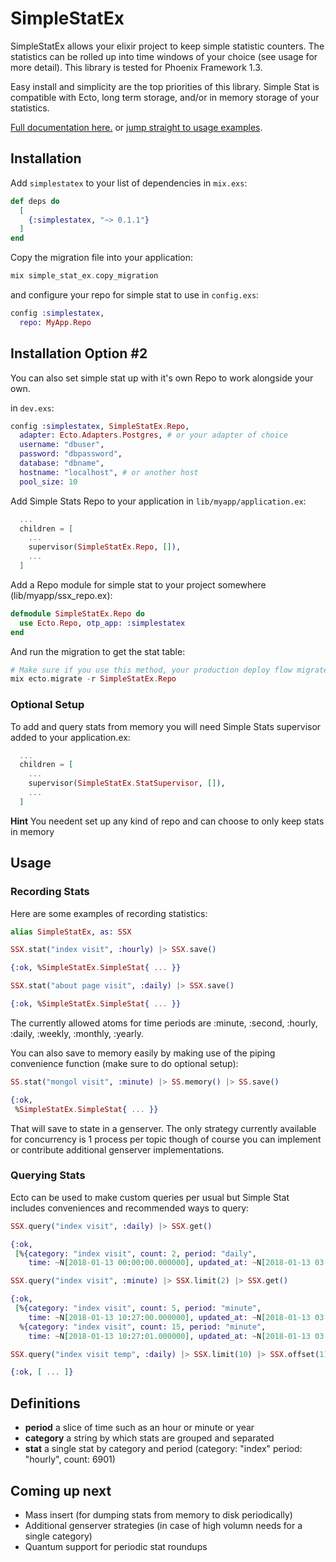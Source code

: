 # SimpleStatEx

SimpleStatEx allows your elixir project to keep simple statistic counters.  The statistics can be rolled up into time windows of your choice (see usage for more detail).  This library is tested for Phoenix Framework 1.3.

Easy install and simplicity are the top priorities of this library.  Simple Stat is compatible with Ecto, long term storage, and/or in memory storage of your statistics.

[Full documentation here.](https://hexdocs.pm/simplestatex/SimpleStatEx.html) or [jump straight to usage examples](https://github.com/Tyler-pierce/simplestatex#usage).

## Installation

Add `simplestatex` to your list of dependencies in `mix.exs`:

```elixir
def deps do
  [
    {:simplestatex, "~> 0.1.1"}
  ]
end
```

Copy the migration file into your application:

```elixir
mix simple_stat_ex.copy_migration
```

and configure your repo for simple stat to use in `config.exs`:

```elixir
config :simplestatex,
  repo: MyApp.Repo
```

## Installation Option #2

You can also set simple stat up with it's own Repo to work alongside your own.

in `dev.exs`:

```elixir
config :simplestatex, SimpleStatEx.Repo,
  adapter: Ecto.Adapters.Postgres, # or your adapter of choice
  username: "dbuser",
  password: "dbpassword",
  database: "dbname",
  hostname: "localhost", # or another host
  pool_size: 10
```

Add Simple Stats Repo to your application in `lib/myapp/application.ex`:

```elixir
  ...
  children = [
    ...
    supervisor(SimpleStatEx.Repo, []),
    ...
  ]
```

Add a Repo module for simple stat to your project somewhere (lib/myapp/ssx_repo.ex):

```elixir
defmodule SimpleStatEx.Repo do
  use Ecto.Repo, otp_app: :simplestatex
end
```

And run the migration to get the stat table:

```elixir
# Make sure if you use this method, your production deploy flow migrates as well
mix ecto.migrate -r SimpleStatEx.Repo
```

### Optional Setup

To add and query stats from memory you will need Simple Stats supervisor added to your application.ex:

```elixir
  ...
  children = [
    ...
    supervisor(SimpleStatEx.StatSupervisor, []),
    ...
  ]
```
**Hint** You needent set up any kind of repo and can choose to only keep stats in memory


## Usage

### Recording Stats

Here are some examples of recording statistics:

```elixir
alias SimpleStatEx, as: SSX

SSX.stat("index visit", :hourly) |> SSX.save()

{:ok, %SimpleStatEx.SimpleStat{ ... }}

SSX.stat("about page visit", :daily) |> SSX.save()

{:ok, %SimpleStatEx.SimpleStat{ ... }}
```

The currently allowed atoms for time periods are :minute, :second, :hourly, :daily, :weekly, :monthly, :yearly.

You can also save to memory easily by making use of the piping convenience function (make sure to do optional setup):

```elixir
SS.stat("mongol visit", :minute) |> SS.memory() |> SS.save()

{:ok,
 %SimpleStatEx.SimpleStat{ ... }}
```

That will save to state in a genserver.  The only strategy currently available for concurrency is 1 process per topic though
of course you can implement or contribute additional genserver implementations.

### Querying Stats

Ecto can be used to make custom queries per usual but Simple Stat includes conveniences and recommended ways to query:

```elixir
SSX.query("index visit", :daily) |> SSX.get()

{:ok,
 [%{category: "index visit", count: 2, period: "daily",
    time: ~N[2018-01-13 00:00:00.000000], updated_at: ~N[2018-01-13 03:34:50.310691]}]}

SSX.query("index visit", :minute) |> SSX.limit(2) |> SSX.get()

{:ok,
 [%{category: "index visit", count: 5, period: "minute",
    time: ~N[2018-01-13 10:27:00.000000], updated_at: ~N[2018-01-13 03:34:50.310691]},
  %{category: "index visit", count: 15, period: "minute",
    time: ~N[2018-01-13 10:27:01.000000], updated_at: ~N[2018-01-13 03:34:50.310691]}]}

SSX.query("index visit temp", :daily) |> SSX.limit(10) |> SSX.offset(1) |> SSX.memory() |> SSX.get()

{:ok, [ ... ]}
```

## Definitions

* **period** a slice of time such as an hour or minute or year
* **category** a string by which stats are grouped and separated
* **stat** a single stat by category and period (category: "index" period: "hourly", count: 6901)

## Coming up next

* Mass insert (for dumping stats from memory to disk periodically)
* Additional genserver strategies (in case of high volumn needs for a single category)
* Quantum support for periodic stat roundups